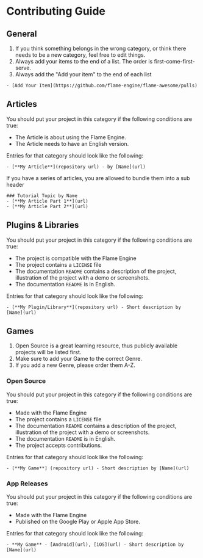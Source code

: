 # Contributing Guide

## General

1. If you think something belongs in the wrong category, or think there needs to be a new category, feel free to edit things.
1. Always add your items to the end of a list. The order is first-come-first-serve.
1. Always add the "Add your item" to the end of each list

`- [Add Your Item](https://github.com/flame-engine/flame-awesome/pulls)`

## Articles

You should put your project in this category if the following conditions are true:

- The Article is about using the Flame Engine.
- The Article needs to have an English version.

Entries for that category should look like the following:

`- [**My Article**](repository url) - by [Name](url)`

If you have a series of articles, you are allowed to bundle them into a sub header

```
### Tutorial Topic by Name
- [**My Article Part 1**](url)
- [**My Article Part 2**](url)
```

## Plugins & Libraries

You should put your project in this category if the following conditions are true:

- The project is compatible with the Flame Engine
- The project contains a `LICENSE` file
- The documentation `README` contains a description of the project, illustration of the project with a demo or screenshots.
- The documentation `README` is in English.

Entries for that category should look like the following:

`- [**My Plugin/Library**](repository url) - Short description by [Name](url)`

## Games

1. Open Source is a great learning resource, thus publicly available projects will be listed first.
1. Make sure to add your Game to the correct Genre.
1. If you add a new Genre, please order them A-Z.

### Open Source

You should put your project in this category if the following conditions are true:

- Made with the Flame Engine
- The project contains a `LICENSE` file
- The documentation `README` contains a description of the project, illustration of the project with a demo or screenshots.
- The documentation `README` is in English.
- The project accepts contributions.

Entries for that category should look like the following:

`- [**My Game**] (repository url) - Short description by [Name](url)`

### App Releases

You should put your project in this category if the following conditions are true:

- Made with the Flame Engine
- Published on the Google Play or Apple App Store.

Entries for that category should look like the following:

`- **My Game** - [Android](url), [iOS](url) - Short description by [Name](url)`
